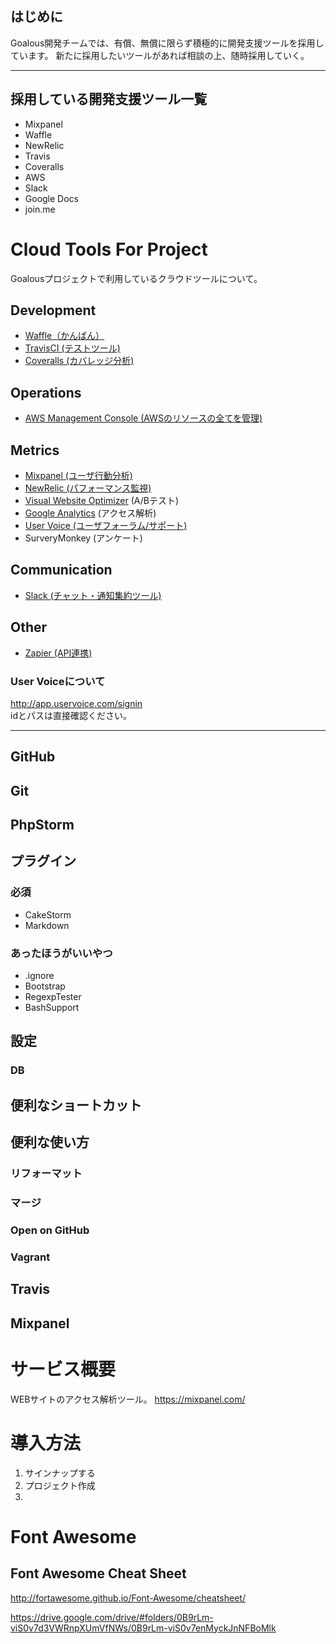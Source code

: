 ## はじめに
Goalous開発チームでは、有償、無償に限らず積極的に開発支援ツールを採用しています。
新たに採用したいツールがあれば相談の上、随時採用していく。

<hr id="tool-list">

## 採用している開発支援ツール一覧
- Mixpanel
- Waffle
- NewRelic
- Travis
- Coveralls
- AWS
- Slack
- Google Docs
- join.me

# Cloud Tools For Project
Goalousプロジェクトで利用しているクラウドツールについて。
## Development
- [Waffle（かんばん）](https://waffle.io/isaocorp/goalous2)
- [TravisCI (テストツール)](https://magnum.travis-ci.com/IsaoCorp/goalous2)
- [Coveralls (カバレッジ分析)](https://coveralls.io/r/IsaoCorp/goalous2)

## Operations
- [AWS Management Console (AWSのリソースの全てを管理)](https://console.aws.amazon.com/console/home?#)

## Metrics
- [Mixpanel (ユーザ行動分析)](https://mixpanel.com/report/388879/events/#events)
- [NewRelic (パフォーマンス監視)](https://rpm.newrelic.com/accounts/652568/applications/3337537)
- [Visual Website Optimizer](http://v2.visualwebsiteoptimizer.com/) (A/Bテスト)
- [Google Analytics](https://www.google.com/analytics/web/?hl=ja&pli=1#report/visitors-overview/a37579734w69803133p83571333/) (アクセス解析)
- [User Voice (ユーザフォーラム/サポート)](http://app.uservoice.com/signin)
- SurveryMonkey (アンケート)

## Communication
- [Slack (チャット・通知集約ツール)](https://isao.slack.com/messages/goalous/)

## Other
- [Zapier (API連携)](https://zapier.com/app/dashboard)

### User Voiceについて
http://app.uservoice.com/signin  
idとパスは直接確認ください。

<hr id="tool-details">

## GitHub

## Git

## PhpStorm

## プラグイン
### 必須
- CakeStorm
- Markdown

### あったほうがいいやつ
- .ignore
- Bootstrap
- RegexpTester
- BashSupport

## 設定
### DB

## 便利なショートカット

## 便利な使い方
### リフォーマット
### マージ
### Open on GitHub
### Vagrant

## Travis

##  Mixpanel

# サービス概要
WEBサイトのアクセス解析ツール。
https://mixpanel.com/

# 導入方法
1. サインナップする
1. プロジェクト作成
1.

# Font Awesome

## Font Awesome Cheat Sheet
http://fortawesome.github.io/Font-Awesome/cheatsheet/

https://drive.google.com/drive/#folders/0B9rLm-viS0v7d3VWRnpXUmVfNWs/0B9rLm-viS0v7enMyckJnNFBoMlk
